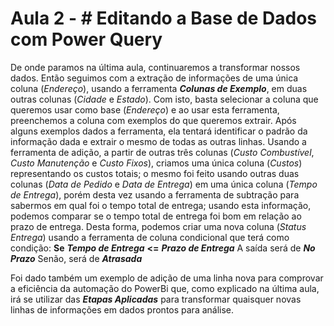 # Aula 2 - # Editando a Base de Dados com Power Query

De onde paramos na última aula, continuaremos a transformar nossos dados. Então seguimos com a extração de informações de uma única coluna (*Endereço*), usando a ferramenta ***Colunas de Exemplo***, em duas outras colunas (*Cidade* e *Estado*). Com isto, basta selecionar a coluna que queremos usar como base (*Endereço*) e ao usar esta ferramenta, preenchemos a coluna com exemplos do que queremos extrair. Após alguns exemplos dados a ferramenta, ela tentará identificar o padrão da informação dada e extrair o mesmo de todas as outras linhas.
Usando a ferramenta de adição, a partir de outras três colunas (*Custo Combustível*, *Custo Manutenção* e *Custo Fixos*), criamos uma única coluna (*Custos*) representando os custos totais; o mesmo foi feito usando outras duas colunas (*Data de Pedido* e *Data de Entrega*) em uma única coluna (*Tempo de Entrega*), porém desta vez usando a ferramenta de subtração para sabermos em qual foi o tempo total de entrega; usando esta informação, podemos comparar se o tempo total de entrega foi bom em relação ao prazo de entrega. Desta forma, podemos criar uma nova coluna (*Status Entrega*) usando a ferramenta de coluna condicional que terá como condição:
**Se** ***Tempo de Entrega*** **<=** ***Prazo de Entrega***
 A saída será de ***No Prazo***
 Senão, será de ***Atrasada***
 
Foi dado também um exemplo de adição de uma linha nova para comprovar a eficiência da automação do PowerBi que, como explicado na última aula, irá se utilizar das ***Etapas Aplicadas*** para transformar quaisquer novas linhas de informações em dados prontos para análise.
